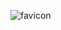 ![favicon](https://github.com/yusuf-dogan/favicon-image/assets/98260376/c6955262-47ff-4a28-b0cc-c8370d8ac419)
